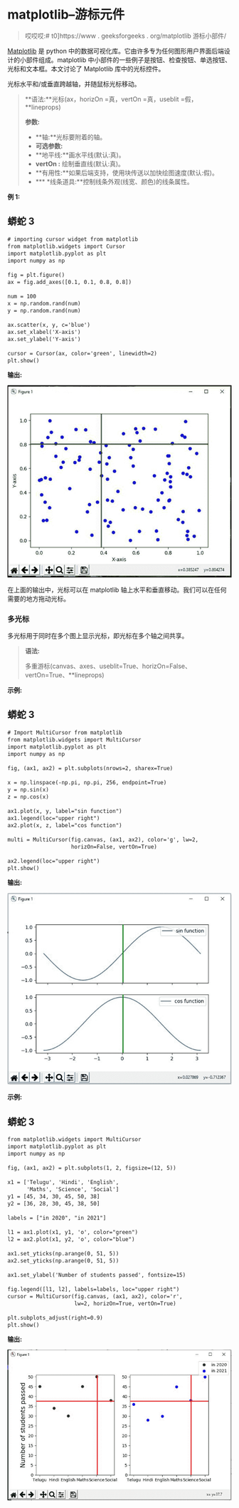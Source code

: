 # matplotlib–游标元件

> 哎哎哎:# t0]https://www . geeksforgeeks . org/matplotlib 游标小部件/

[Matplotlib](https://www.geeksforgeeks.org/python-introduction-matplotlib/) 是 python 中的数据可视化库。它由许多专为任何图形用户界面后端设计的小部件组成。matplotlib 中小部件的一些例子是按钮、检查按钮、单选按钮、光标和文本框。本文讨论了 Matplotlib 库中的光标控件。

光标水平和/或垂直跨越轴，并随鼠标光标移动。

> **语法:**光标(ax，horizOn =真，vertOn =真，useblit =假，**lineprops)
> 
> **参数:**
> 
> *   **轴:**光标要附着的轴。
> *   **可选参数:**
> *   **地平线:**画水平线(默认:真)。
> *   **vertOn :** 绘制垂直线(默认:真)。
> *   **有用性:**如果后端支持，使用块传送以加快绘图速度(默认:假)。
> *   *** *线条道具:**控制线条外观(线宽、颜色)的线条属性。

**例 1:**

## 蟒蛇 3

```
# importing cursor widget from matplotlib
from matplotlib.widgets import Cursor
import matplotlib.pyplot as plt
import numpy as np

fig = plt.figure()
ax = fig.add_axes([0.1, 0.1, 0.8, 0.8])

num = 100
x = np.random.rand(num)
y = np.random.rand(num)

ax.scatter(x, y, c='blue')
ax.set_xlabel('X-axis')
ax.set_ylabel('Y-axis')

cursor = Cursor(ax, color='green', linewidth=2)
plt.show()
```

**输出:**

![](img/7658db32a3993e5e8b06bddb8032b5af.png)

在上面的输出中，光标可以在 matplotlib 轴上水平和垂直移动。我们可以在任何需要的地方拖动光标。

### 多光标

多光标用于同时在多个图上显示光标，即光标在多个轴之间共享。

> **语法:**
> 
> 多重游标(canvas、axes、useblit=True、horizOn=False、vertOn=True、**lineprops)

**示例:**

## 蟒蛇 3

```
# Import MultiCursor from matplotlib
from matplotlib.widgets import MultiCursor
import matplotlib.pyplot as plt
import numpy as np

fig, (ax1, ax2) = plt.subplots(nrows=2, sharex=True)

x = np.linspace(-np.pi, np.pi, 256, endpoint=True)
y = np.sin(x)
z = np.cos(x)

ax1.plot(x, y, label="sin function")
ax1.legend(loc="upper right")
ax2.plot(x, z, label="cos function")

multi = MultiCursor(fig.canvas, (ax1, ax2), color='g', lw=2,
                    horizOn=False, vertOn=True)

ax2.legend(loc="upper right")
plt.show()
```

**输出:**

![](img/88768a156a90ada246b3fcaa8b05dae0.png)

**示例:**

## 蟒蛇 3

```
from matplotlib.widgets import MultiCursor
import matplotlib.pyplot as plt
import numpy as np

fig, (ax1, ax2) = plt.subplots(1, 2, figsize=(12, 5))

x1 = ['Telugu', 'Hindi', 'English',
      'Maths', 'Science', 'Social']
y1 = [45, 34, 30, 45, 50, 38]
y2 = [36, 28, 30, 45, 38, 50]

labels = ["in 2020", "in 2021"]

l1 = ax1.plot(x1, y1, 'o', color="green")
l2 = ax2.plot(x1, y2, 'o', color="blue")

ax1.set_yticks(np.arange(0, 51, 5))
ax2.set_yticks(np.arange(0, 51, 5))

ax1.set_ylabel('Number of students passed', fontsize=15)

fig.legend([l1, l2], labels=labels, loc="upper right")
cursor = MultiCursor(fig.canvas, (ax1, ax2), color='r',
                     lw=2, horizOn=True, vertOn=True)

plt.subplots_adjust(right=0.9)
plt.show()
```

**输出:**

![](img/f38eed044b43fbf1a475914d24524a99.png)